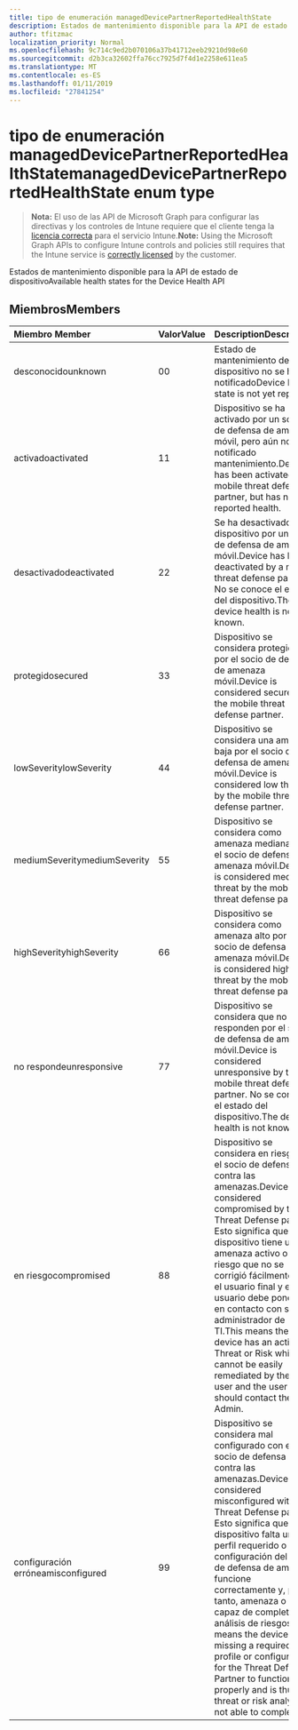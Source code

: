 ```yaml
---
title: tipo de enumeración managedDevicePartnerReportedHealthState
description: Estados de mantenimiento disponible para la API de estado de dispositivo
author: tfitzmac
localization_priority: Normal
ms.openlocfilehash: 9c714c9ed2b070106a37b41712eeb29210d98e60
ms.sourcegitcommit: d2b3ca32602ffa76cc7925d7f4d1e2258e611ea5
ms.translationtype: MT
ms.contentlocale: es-ES
ms.lasthandoff: 01/11/2019
ms.locfileid: "27841254"
---
```

# <a name="manageddevicepartnerreportedhealthstate-enum-type"></a><span data-ttu-id="58ef6-103">tipo de enumeración managedDevicePartnerReportedHealthState</span><span class="sxs-lookup"><span data-stu-id="58ef6-103">managedDevicePartnerReportedHealthState enum type</span></span>

> <span data-ttu-id="58ef6-104">**Nota:** El uso de las API de Microsoft Graph para configurar las directivas y los controles de Intune requiere que el cliente tenga la [licencia correcta](https://go.microsoft.com/fwlink/?linkid=839381) para el servicio Intune.</span><span class="sxs-lookup"><span data-stu-id="58ef6-104">**Note:** Using the Microsoft Graph APIs to configure Intune controls and policies still requires that the Intune service is [correctly licensed](https://go.microsoft.com/fwlink/?linkid=839381) by the customer.</span></span>

<span data-ttu-id="58ef6-105">Estados de mantenimiento disponible para la API de estado de dispositivo</span><span class="sxs-lookup"><span data-stu-id="58ef6-105">Available health states for the Device Health API</span></span>
## <a name="members"></a><span data-ttu-id="58ef6-106">Miembros</span><span class="sxs-lookup"><span data-stu-id="58ef6-106">Members</span></span>
|<span data-ttu-id="58ef6-107">Miembro	</span><span class="sxs-lookup"><span data-stu-id="58ef6-107">Member</span></span>|<span data-ttu-id="58ef6-108">Valor</span><span class="sxs-lookup"><span data-stu-id="58ef6-108">Value</span></span>|<span data-ttu-id="58ef6-109">Description</span><span class="sxs-lookup"><span data-stu-id="58ef6-109">Description</span></span>|
|:---|:---|:---|
|<span data-ttu-id="58ef6-110">desconocido</span><span class="sxs-lookup"><span data-stu-id="58ef6-110">unknown</span></span>|<span data-ttu-id="58ef6-111">0</span><span class="sxs-lookup"><span data-stu-id="58ef6-111">0</span></span>|<span data-ttu-id="58ef6-112">Estado de mantenimiento del dispositivo no se ha notificado</span><span class="sxs-lookup"><span data-stu-id="58ef6-112">Device health state is not yet reported</span></span>|
|<span data-ttu-id="58ef6-113">activado</span><span class="sxs-lookup"><span data-stu-id="58ef6-113">activated</span></span>|<span data-ttu-id="58ef6-114">1</span><span class="sxs-lookup"><span data-stu-id="58ef6-114">1</span></span>|<span data-ttu-id="58ef6-115">Dispositivo se ha activado por un socio de defensa de amenaza móvil, pero aún no ha notificado mantenimiento.</span><span class="sxs-lookup"><span data-stu-id="58ef6-115">Device has been activated by a mobile threat defense partner, but has not yet reported health.</span></span>|
|<span data-ttu-id="58ef6-116">desactivado</span><span class="sxs-lookup"><span data-stu-id="58ef6-116">deactivated</span></span>|<span data-ttu-id="58ef6-117">2</span><span class="sxs-lookup"><span data-stu-id="58ef6-117">2</span></span>|<span data-ttu-id="58ef6-118">Se ha desactivado el dispositivo por un socio de defensa de amenaza móvil.</span><span class="sxs-lookup"><span data-stu-id="58ef6-118">Device has been deactivated by a mobile threat defense partner.</span></span> <span data-ttu-id="58ef6-119">No se conoce el estado del dispositivo.</span><span class="sxs-lookup"><span data-stu-id="58ef6-119">The device health is not known.</span></span>|
|<span data-ttu-id="58ef6-120">protegido</span><span class="sxs-lookup"><span data-stu-id="58ef6-120">secured</span></span>|<span data-ttu-id="58ef6-121">3</span><span class="sxs-lookup"><span data-stu-id="58ef6-121">3</span></span>|<span data-ttu-id="58ef6-122">Dispositivo se considera protegidos por el socio de defensa de amenaza móvil.</span><span class="sxs-lookup"><span data-stu-id="58ef6-122">Device is considered secured by the mobile threat defense partner.</span></span>|
|<span data-ttu-id="58ef6-123">lowSeverity</span><span class="sxs-lookup"><span data-stu-id="58ef6-123">lowSeverity</span></span>|<span data-ttu-id="58ef6-124">4</span><span class="sxs-lookup"><span data-stu-id="58ef6-124">4</span></span>|<span data-ttu-id="58ef6-125">Dispositivo se considera una amenaza baja por el socio de defensa de amenaza móvil.</span><span class="sxs-lookup"><span data-stu-id="58ef6-125">Device is considered low threat by the mobile threat defense partner.</span></span>|
|<span data-ttu-id="58ef6-126">mediumSeverity</span><span class="sxs-lookup"><span data-stu-id="58ef6-126">mediumSeverity</span></span>|<span data-ttu-id="58ef6-127">5</span><span class="sxs-lookup"><span data-stu-id="58ef6-127">5</span></span>|<span data-ttu-id="58ef6-128">Dispositivo se considera como amenaza mediana por el socio de defensa de amenaza móvil.</span><span class="sxs-lookup"><span data-stu-id="58ef6-128">Device is considered medium threat by the mobile threat defense partner.</span></span>|
|<span data-ttu-id="58ef6-129">highSeverity</span><span class="sxs-lookup"><span data-stu-id="58ef6-129">highSeverity</span></span>|<span data-ttu-id="58ef6-130">6</span><span class="sxs-lookup"><span data-stu-id="58ef6-130">6</span></span>|<span data-ttu-id="58ef6-131">Dispositivo se considera como amenaza alto por el socio de defensa de amenaza móvil.</span><span class="sxs-lookup"><span data-stu-id="58ef6-131">Device is considered high threat by the mobile threat defense partner.</span></span>|
|<span data-ttu-id="58ef6-132">no responde</span><span class="sxs-lookup"><span data-stu-id="58ef6-132">unresponsive</span></span>|<span data-ttu-id="58ef6-133">7</span><span class="sxs-lookup"><span data-stu-id="58ef6-133">7</span></span>|<span data-ttu-id="58ef6-134">Dispositivo se considera que no responden por el socio de defensa de amenaza móvil.</span><span class="sxs-lookup"><span data-stu-id="58ef6-134">Device is considered unresponsive by the mobile threat defense partner.</span></span> <span data-ttu-id="58ef6-135">No se conoce el estado del dispositivo.</span><span class="sxs-lookup"><span data-stu-id="58ef6-135">The device health is not known.</span></span>|
|<span data-ttu-id="58ef6-136">en riesgo</span><span class="sxs-lookup"><span data-stu-id="58ef6-136">compromised</span></span>|<span data-ttu-id="58ef6-137">8</span><span class="sxs-lookup"><span data-stu-id="58ef6-137">8</span></span>|<span data-ttu-id="58ef6-138">Dispositivo se considera en riesgo por el socio de defensa contra las amenazas.</span><span class="sxs-lookup"><span data-stu-id="58ef6-138">Device is considered compromised by the Threat Defense partner.</span></span> <span data-ttu-id="58ef6-139">Esto significa que el dispositivo tiene una amenaza activo o el riesgo que no se corrigió fácilmente por el usuario final y el usuario debe ponerse en contacto con su administrador de TI.</span><span class="sxs-lookup"><span data-stu-id="58ef6-139">This means the device has an active Threat or Risk which cannot be easily remediated by the end user and the user should contact their IT Admin.</span></span>|
|<span data-ttu-id="58ef6-140">configuración errónea</span><span class="sxs-lookup"><span data-stu-id="58ef6-140">misconfigured</span></span>|<span data-ttu-id="58ef6-141">9</span><span class="sxs-lookup"><span data-stu-id="58ef6-141">9</span></span>|<span data-ttu-id="58ef6-142">Dispositivo se considera mal configurado con el socio de defensa contra las amenazas.</span><span class="sxs-lookup"><span data-stu-id="58ef6-142">Device is considered misconfigured with the Threat Defense partner.</span></span> <span data-ttu-id="58ef6-143">Esto significa que el dispositivo falta un perfil requerido o configuración del socio de defensa de amenaza funcione correctamente y, por lo tanto, amenaza o no es capaz de completar el análisis de riesgos.</span><span class="sxs-lookup"><span data-stu-id="58ef6-143">This means the device is missing a required profile or configuration for the Threat Defense Partner to function properly and is thus threat or risk analysis is not able to complete.</span></span>|



